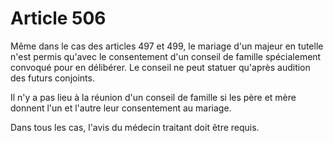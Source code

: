 # Article 506

Même dans le cas des articles 497 et 499, le mariage d'un majeur en tutelle n'est permis qu'avec le consentement d'un conseil de famille spécialement convoqué pour en délibérer. Le conseil ne peut statuer qu'après audition des futurs conjoints.

Il n'y a pas lieu à la réunion d'un conseil de famille si les père et mère donnent l'un et l'autre leur consentement au mariage.

Dans tous les cas, l'avis du médecin traitant doit être requis.
